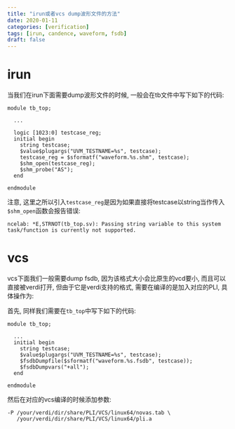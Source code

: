```yaml
---
title: "irun或者vcs dump波形文件的方法"
date: 2020-01-11
categories: [verification]
tags: [irun, candence, waveform, fsdb]
draft: false
---
```


# irun

当我们在irun下面需要dump波形文件的时候, 一般会在tb文件中写下如下的代码:

```
module tb_top;

  ...

  logic [1023:0] testcase_reg;
  initial begin
    string testcase;
    $value$plugargs("UVM_TESTNAME=%s", testcase);
    testcase_reg = $sformatf("waveform.%s.shm", testcase);
    $shm_open(testcase_reg);
    $shm_probe("AS");
  end

endmodule
```

注意, 这里之所以引入`testcase_reg`是因为如果直接将testcase以string当作传入`$shm_open`函数会报告错误:

`ncelab: *E,STRNOT(tb_top.sv): Passing string variable to this system task/function is currently not supported.`

# vcs

vcs下面我们一般需要dump fsdb, 因为该格式大小会比原生的vcd要小, 而且可以直接被verdi打开, 但由于它是verdi支持的格式, 需要在编译的是加入对应的PLI, 具体操作为:

首先, 同样我们需要在`tb_top`中写下如下的代码:

```
module tb_top;

  ...
  initial begin
    string testcase;
    $value$plugargs("UVM_TESTNAME=%s", testcase);
    $fsdbDumpfile($sformatf("waveform.%s.fsdb", testcase));
    $fsdbDumpvars("+all");
  end

endmodule
```

然后在对应的vcs编译的时候添加参数:

```
-P /your/verdi/dir/share/PLI/VCS/linux64/novas.tab \
   /your/verdi/dir/share/PLI/VCS/linux64/pli.a
```
